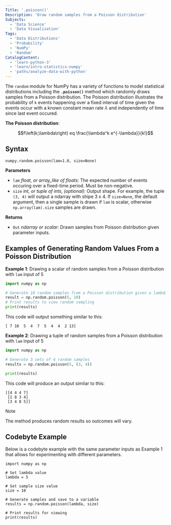 ```yaml
---
Title: '.poisson()' 
Description: 'Draw random samples from a Poisson distribution' 
Subjects: 
  - 'Data Science'
  - 'Data Visualization'
Tags: 
  - 'Data Distributions'
  - 'Probability'
  - 'NumPy'
  - 'Random'
CatalogContent: 
  - 'learn-python-3'
  - 'learn/intro-statistics-numpy'
  - 'paths/analyze-data-with-python'
---
```


The `random` module for NumPy has a variety of functions to model statistical distributions including the **`.poisson()`** method which randomly draws samples from a Poisson distribution. The Poisson distribution illustrates the probability of `k` events happening over a fixed interval of time given the events occur with a known constant mean rate $`\lambda`$ and independently of time since last event occured. 

**The Poisson distribution**:

$$f\left(k;\lambda\right) eq \frac{\lambda^k e^{-\lambda}}{k!}$$

## Syntax

```pseudo
numpy.random.poisson(lam=1.0, size=None)
```

**Parameters**
- `lam` *float, or array_like of floats*: The expected number of events occuring over a fixed-time period. Must be non-negative.
- `size` *int, or tuple of ints, (optional)*: Output shape. For example, the tuple `(3, 4)` will output a ndarray with shipe 3 x 4.  If `size=None`, the default argument, then a single sample is drawn if `lam` is scalar, otherwise `np.array(lam).size` samples are drawn.

**Returns**
- `Out` *ndarray or scalar*: Drawn samples from Poisson distribution given parameter inputs.

## Examples of Generating Random Values From a Poisson Distribution

**Example 1**: Drawing a scalar of random samples from a Poisson distribution with `lam` input of 5

```py
import numpy as np

# Generate 10 random samples from a Poisson distribution given a lambda input of 5
result = np.random.poisson(5, 10)
# Print results to view random sampling
print(results)
```

This code will output something similar to this:

```shell
[ 7 10  5  4  7  5  4  4  2 13]
```

**Example 2**: Drawing a tuple of random samples from a Poisson distribution with `lam` input of 5

```py
import numpy as np

# Generate 3 sets of 4 random samples
results = np.random.poisson(5, (3, 4))

print(results)
```

This code will produce an output similar to this:

```shell
[[4 4 4 7]
 [1 8 3 4]
 [3 4 8 5]]
 ```

> [!NOTE]
> The method produces random results so outcomes will vary.


## Codebyte Example 

Below is a codebyte example with the same parameter inputs as Example 1 that allows for experimenting with different parameters.

```codebyte/python
import numpy as np

# Set lambda value
lambda = 5

# Set sample size value
size = 10

# Generate samples and save to a variable
results = np.random.poisson(lambda, size)

# Print results for viewing
print(results)
```
